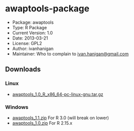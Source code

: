 awaptools-package
========================================================

* Package: 	awaptools
* Type: 	R Package
* Current Version:	1.0
* Date: 	2013-03-21
* License: 	GPL2
* Author: ivanhanigan
* Maintainer: Who to complain to <ivan.hanigan@gmail.com>


## Downloads
### Linux 
* [awaptools_1.0_R_x86_64-pc-linux-gnu.tar.gz](/tools/awaptools/awaptools_1.0_R_x86_64-pc-linux-gnu.tar.gz)

### Windows
* [awaptools_1.1.zip](/tools/awaptools/awaptools_1.1.zip) For R 3.0 (will break on lower)
* [awaptools_1.0.zip](/tools/awaptools/awaptools_1.0.zip) For R 2.15.x

